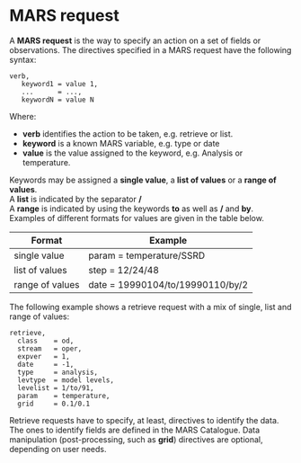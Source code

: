 # MARS request

A **MARS request** is the way to specify an action on a set of fields or observations. The directives specified in a MARS request have the following syntax:
```
verb,
   keyword1 = value 1,
   ...      = ...,
   keywordN = value N 
```
Where:
* **verb** identifies the action to be taken, e.g. retrieve or list.
* **keyword** is a known MARS variable, e.g. type or date
* **value** is the value assigned to the keyword, e.g. Analysis or temperature.
  
Keywords may be assigned a **single value**, a **list of values** or a **range of values**.  
A **list** is indicated by the separator **/**  
A **range** is indicated by using the keywords **to** as well as **/** and **by**.  
Examples of different formats for values are given in the table below.

  Format	      | Example
  --------------- | -------------
  single value    | param = temperature/SSRD
  list of values  | step = 12/24/48
  range of values | date = 19990104/to/19990110/by/2

The following example shows a retrieve request with a mix of single, list and range of values:
```
retrieve,  
  class    = od,  
  stream   = oper,  
  expver   = 1,  
  date     = -1,  
  type     = analysis,  
  levtype  = model levels,  
  levelist = 1/to/91,  
  param    = temperature,  
  grid     = 0.1/0.1 
```

Retrieve requests have to specify, at least, directives to identify the data. The ones to identify fields are defined in the MARS Catalogue. Data manipulation (post-processing, such as **grid**) directives are optional, depending on user needs.
